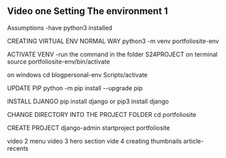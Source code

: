 Video one Setting The environment 1
---------------------------------
Assumptions
-have python3 installed

CREATING VIRTUAL ENV NORMAL WAY
python3 -m venv portfoliosite-env

ACTIVATE VENV
-run the command in the folder S24PROJECT on terminal
source portfoliosite-env/bin/activate

on windows
cd blogpersonal-env
Scripts/activate

UPDATE PIP
python -m pip install --upgrade pip


INSTALL DJANGO
pip install django
or pip3 install django

CHANGE DIRECTORY INTO THE PROJECT FOLDER
cd portfoliosite

CREATE PROJECT
django-admin startproject portfoliosite

video 2 menu
video 3 hero section
vide 4 creating thumbnails article-recents